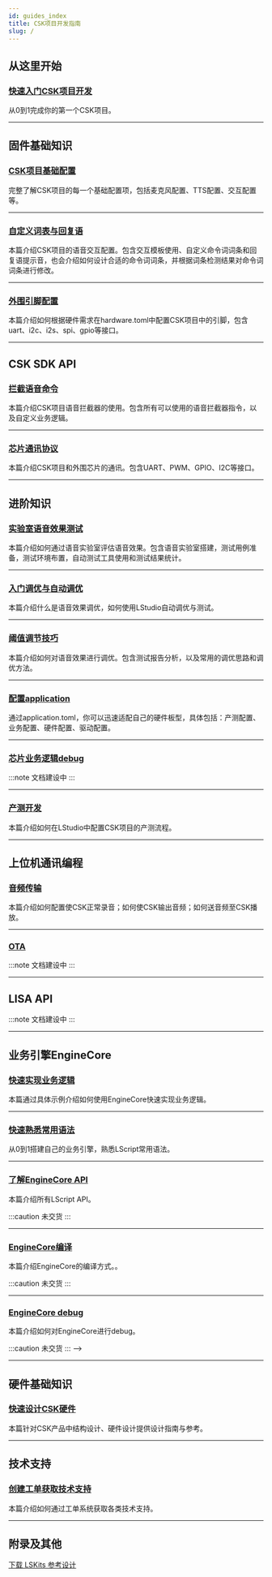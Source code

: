 ```yaml
---
id: guides_index
title: CSK项目开发指南
slug: /
---
```


## 从这里开始

### [快速入门CSK项目开发](/getting_start)


从0到1完成你的第一个CSK项目。

-------

## 固件基础知识

### [CSK项目基础配置](/guides/firmware/base_config) 

完整了解CSK项目的每一个基础配置项，包括麦克风配置、TTS配置、交互配置等。

--------

### [自定义词表与回复语](/vui)

本篇介绍CSK项目的语音交互配置。包含交互模板使用、自定义命令词词条和回复语提示音，也会介绍如何设计合适的命令词词条，并根据词条检测结果对命令词词条进行修改。

--------

### [外围引脚配置](/peripheral_config)

本篇介绍如何根据硬件需求在hardware.toml中配置CSK项目中的引脚，包含uart、i2c、i2s、spi、gpio等接口。

--------

## CSK SDK API

### [拦截语音命令](/guides_index)

本篇介绍CSK项目语音拦截器的使用。包含所有可以使用的语音拦截器指令，以及自定义业务逻辑。



--------


### [芯片通讯协议](/guides_index)


本篇介绍CSK项目和外围芯片的通讯。包含UART、PWM、GPIO、I2C等接口。


--------

## 进阶知识

### [实验室语音效果测试](/test) 

本篇介绍如何通过语音实验室评估语音效果。包含语音实验室搭建，测试用例准备，测试环境布置，自动测试工具使用和测试结果统计。


---------

### [入门调优与自动调优](/auto_optimize) 
本篇介绍什么是语音效果调优，如何使用LStudio自动调优与测试。

-----------------

### [阈值调节技巧](/optimize_skills) 

本篇介绍如何对语音效果进行调优。包含测试报告分析，以及常用的调优思路和调优方法。

--------

### [配置application](/application_config) 

通过application.toml，你可以迅速适配自己的硬件板型，具体包括：产测配置、业务配置、硬件配置、驱动配置。

--------


### [芯片业务逻辑debug](/guides_index)


:::note 文档建设中
:::

--------


### [产测开发](/factory_config) 

本篇介绍如何在LStudio中配置CSK项目的产测流程。

--------

## 上位机通讯编程 

### [音频传输](/audio_transmission)

本篇介绍如何配置使CSK正常录音；如何使CSK输出音频；如何送音频至CSK播放。

-------------------

### [OTA](/guides_index)

:::note 文档建设中
:::

-------------------



## LISA API 

:::note 文档建设中
:::

<!-- ### [LISA API简介](/lisa_guide)

:::note 文档建设中
:::

--------

### [LISA API使用指南](http://localhost:3000/lisa_guide)

LISA API使用指南。


--------

### [LISA API代码示例](/lisa_guide)

LISA API代码示例。 -->

--------

## 业务引擎EngineCore

### [快速实现业务逻辑](/guides/EngineCore/getting_started)

本篇通过具体示例介绍如何使用EngineCore快速实现业务逻辑。

---------

### [快速熟悉常用语法](/guides/EngineCore/grammar)

从0到1搭建自己的业务引擎，熟悉LScript常用语法。


-------------------

### [了解EngineCore API](/lisa_guide)

本篇介绍所有LScript API。



:::caution 未交货
:::

-------------------

### [EngineCore编译](/lisa_guide)

本篇介绍EngineCore的编译方式。。


:::caution 未交货
:::

--------

### [EngineCore debug](/lisa_guide)

本篇介绍如何对EngineCore进行debug。

:::caution 未交货
::: -->

-------------------
## 硬件基础知识 

### [快速设计CSK硬件](/lisa_guide)

本篇针对CSK产品中结构设计、硬件设计提供设计指南与参考。

---------------------
## 技术支持

### [创建工单获取技术支持](/cloud_project)

本篇介绍如何通过工单系统获取各类技术支持。

------------------------------------

## 附录及其他

[下载 LSKits 参考设计](https://open.listenai.com/resource/open/doc_resource%2F%E7%A1%AC%E4%BB%B6%E8%AE%BE%E8%AE%A1%E6%8C%87%E5%8D%97%2F%E5%8E%9F%E7%90%86%E5%9B%BE%26PCB%E8%AE%BE%E8%AE%A1%E5%8F%82%E8%80%83LSKits%E5%8F%82%E8%80%83%E8%AE%BE%E8%AE%A1.zip)





